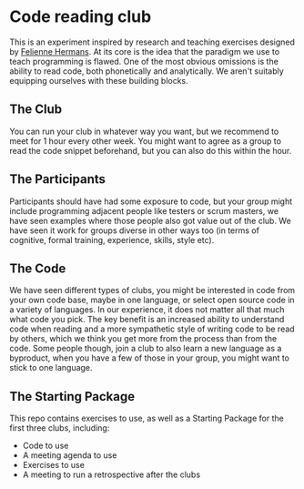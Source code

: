 # Code reading club

This is an experiment inspired by research and teaching exercises designed by [Felienne Hermans](https://www.felienne.com). At its core is the idea that the paradigm we use to teach programming is flawed. One of the most obvious omissions is the ability to read code, both phonetically and analytically. We aren't suitably equipping ourselves with these building blocks.

## The Club

You can run your club in whatever way you want, but we recommend to meet for 1 hour every other week. You might want to agree as a group to read the code snippet beforehand, but you can also do this within the hour.

## The Participants

Participants should have had some exposure to code, but your group might include programming adjacent people like testers or scrum masters, we have seen examples where those people also got value out of the club. We have seen it work for groups diverse in other ways too (in terms of cognitive, formal training, experience, skills, style etc). 

## The Code

We have seen different types of clubs, you might be interested in code from your own code base, maybe in one language, or select open source code in a variety of languages. In our experience, it does not matter all that much what code you pick. The key benefit is an increased ability to understand code when reading and a more sympathetic style of writing code to be read by others, which we think you get more from the process than from the code. Some people though, join a club to also learn a new language as a byproduct, when you have a few of those in your group, you might want to stick to one language.

## The Starting Package

This repo contains exercises to use, as well as a Starting Package for the first three clubs, including:

* Code to use
* A meeting agenda to use
* Exercises to use
* A meeting to run a retrospective after the clubs
